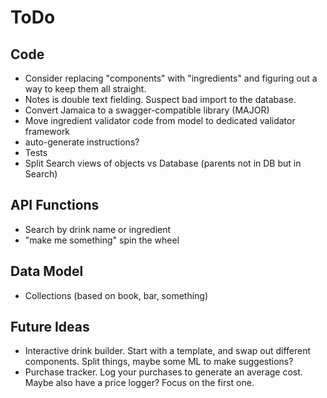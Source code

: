 ToDo
====

Code
----
* Consider replacing "components" with "ingredients" and figuring out a way to 
  keep them all straight.
* Notes is double text fielding. Suspect bad import to the database.
* Convert Jamaica to a swagger-compatible library (MAJOR)
* Move ingredient validator code from model to dedicated validator framework
* auto-generate instructions?
* Tests
* Split Search views of objects vs Database (parents not in DB but in Search)

API Functions
-------------
* Search by drink name or ingredient
* "make me something" spin the wheel

Data Model
----------
* Collections (based on book, bar, something)

Future Ideas
------------
* Interactive drink builder. Start with a template, and swap out different
  components. Split things, maybe some ML to make suggestions?
* Purchase tracker. Log your purchases to generate an average cost. Maybe
  also have a price logger? Focus on the first one.